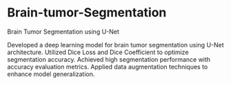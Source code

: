 # Brain-tumor-Segmentation

Brain Tumor Segmentation using U-Net

Developed a deep learning model for brain tumor segmentation using U-Net architecture.
Utilized Dice Loss and Dice Coefficient to optimize segmentation accuracy.
Achieved high segmentation performance with accuracy evaluation metrics.
Applied data augmentation techniques to enhance model generalization.
